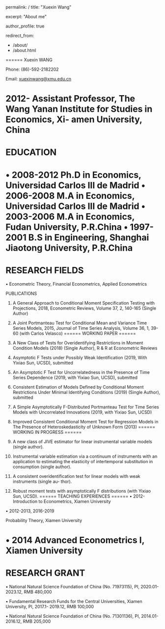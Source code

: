 permalink: /
title: "Xuexin Wang"

excerpt: "About me"

author_profile: true

redirect_from: 
  - /about/
  - /about.html
  
======
Xuexin WANG

Phone: (86)-592-2182202

Email: xuexinwang@xmu.edu.cn

2012-	Assistant Professor, The Wang Yanan Institute for Studies in Economics, Xi- amen University, China
======
EDUCATION
======
•	2008-2012	Ph.D in Economics, Universidad Carlos III de Madrid
•	2006-2008	M.A in Economics, Universidad Carlos III de Madrid
•	2003-2006	M.A in Economics, Fudan University, P.R.China
•	1997-2001	B.S in Engineering, Shanghai Jiaotong University, P.R.China
======
RESEARCH FIELDS
======
•	Econometric Theory, Financial Econometrics, Applied Econometrics

PUBLICATIONS

1.	A General Approach to Conditional Moment Specification Testing with Projections,  2018, Econometric Reviews, Volume 37, 2, 140-165 (Single Author)

2.	A Joint Portmanteau Test for Conditional Mean and Variance Time Series Models, 2015, Journal of Time Series Analysis, Volume 36, 1, 39-60 (with Carlos Velasco)
======
WORKING PAPER
======
1.	A New Class of Tests for Overidentifying Restrictions in Moment Condition Models (2018) (Single Author), R & R at Econometric Reviews

2.	Asymptotic F Tests under Possibly Weak Identification (2019, With Yixiao Sun, UCSD), submitted

3.	An Asymptotic F Test for Uncorrelatedness in the Presence of Time Series Dependence (2019, with Yixiao Sun, UCSD), submitted

4.	Consistent Estimation of Models Defined by Conditional Moment Restrictions Under Minimal Identifying Conditions (2019) (Single Author), submitted

5.	A Simple Asymptotically F-Distributed Portmanteau Test for Time Series Models with Uncorrelated Innovations (2019, with Yixiao Sun, UCSD)

6.	Improved Consistent Conditional Moment Test for Regression Models in The Presence   of Heteroskedasticity of Unknown Form (2013)
======
WORKING  IN PROGRESS
======
1.	A new class of JIVE estimator for linear instrumental variable models (single author).

2.	Instrumental variable estimation via a continuum of instruments with an application to estimating the elasticity of intertemporal substitution in consumption (single author).

3.	A consistent overidentification test for linear models with weak instruments (single au- thor).

4.	Robust moment tests with asymptotically F distributions (with Yixiao Sun, UCSD).
======
TEACHING  EXPERIENCES
======
•	2012-	Introduction to Econometrics, Xiamen University
 
• 2012-2013, 2016-2019
 
Probability Theory, Xiamen University
 
•	2014	Advanced Econometrics I, Xiamen University
======
RESEARCH GRANT
======
•	National Natural Science Foundation of China (No. 71973115), PI, 2020.01-2023.12,  RMB 480,000

•	Fundamental Research Funds for the Central Universities, Xiamen University, PI, 2017.1- 2019.12, RMB 100,000

•	National Natural Science Foundation of China (No. 71301136), PI, 2014.01-2016.12,  RMB 205,000
